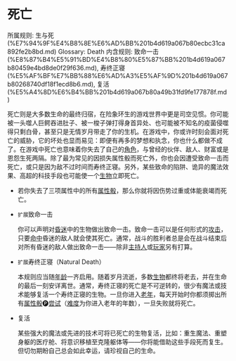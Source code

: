 # 死亡

所属规则: 生与死 (%E7%94%9F%E4%B8%8E%E6%AD%BB%201b4d619a067b80ecbc31ca892fe2b8bd.md)
Glossary: Death
内含规则: 致命一击 (%E8%87%B4%E5%91%BD%E4%B8%80%E5%87%BB%201b4d619a067b80459e4bd8de0f29f636.md), 寿终正寝 (%E5%AF%BF%E7%BB%88%E6%AD%A3%E5%AF%9D%201b4d619a067b80268740df18f1ecd8b6.md), 复活 (%E5%A4%8D%E6%B4%BB%201b4d619a067b80a49b31fd9fe177878f.md)

死亡则是大多数生命的最终归宿，在险象环生的游戏世界中更是司空见惯。你可能被一头噬人巨鳄吞进肚子、被一梭子弹打得身首异处、也可能被不知名的疫菌侵噬得只剩白骨，甚至只是无情岁月带走了你的生机。在游戏中，你或许时刻会面对死亡的威胁，它的坏处也显而易见：即便有再多的梦想和执念，你也什么都做不成了。在游戏中死亡也意味着你失去了自己的[角色](%E8%A7%92%E8%89%B2%201b3d619a067b801b8c3fee60f31a5235.md)，与曾经的伙伴、敌人、财富或是恩怨生死两隔。除了最为常见的因损失属性骰而死亡外，你也会因遭受致命一击而死亡，或只是因为敌不过时间而寿终正寝。另外，某些致命的陷阱、诡异的魔法效果、高超的科技手段也可能使一个[生物](%E7%94%9F%E7%89%A9%201b3d619a067b80d0bbe1d113bf20ff1f.md)立即死亡。

- 若你失去了三项属性中的所有[属性骰](%E5%B1%9E%E6%80%A7%E9%AA%B0%201b3d619a067b80d2a1ebea63149d92fb.md)，那么你就将因伤势过重或体能衰竭而死亡。
- `扩展`致命一击
    
    
    你可以声明对[昏迷](%E6%98%8F%E8%BF%B7%201b4d619a067b80c58d9effaf207db6c8.md)中的生物做出致命一击。致命一击可以是任何形式的[攻击](%E6%94%BB%E5%87%BB%201b5d619a067b80ab8482e091a267f3f3.md)，只要[命中](%E5%91%BD%E4%B8%AD%201b4d619a067b805b9ae6f266211ce9d3.md)昏迷的敌人就会使其死亡。通常，战斗的胜利者总是会在战斗结束后对所有昏迷的敌人做出致命一击——除非[主持人](%E4%B8%BB%E6%8C%81%E4%BA%BA%201b3d619a067b80c9ad40cd30502c5e9f.md)或[玩家](%E7%8E%A9%E5%AE%B6%201b3d619a067b805cb720c54529e09508.md)另有打算。
    
- `扩展`寿终正寝（Natural Death）
    
    
    本规则应当随[年龄](%E5%B9%B4%E9%BE%84%201b3d619a067b8032bc05cba46ed99b5d.md)一齐启用。随着岁月流逝，多数[生物](%E7%94%9F%E7%89%A9%201b3d619a067b80d0bbe1d113bf20ff1f.md)都终将老去，并在生命的最后一刻安详离世。通常，寿终正寝的死亡是不可逆转的，很少有魔法或技术能够复活一个寿终正寝的生物。一旦你进入[老年](%E8%80%81%E5%B9%B4%201b3d619a067b8093a7a6db4ad3efb22c.md)，每天开始时你都须掷出所有[属性骰](%E5%B1%9E%E6%80%A7%E9%AA%B0%201b3d619a067b80d2a1ebea63149d92fb.md)🅟[尝试](%E5%B0%9D%E8%AF%95%201b3d619a067b8009aad4e7ce70111ce4.md)（[难度](%E9%9A%BE%E5%BA%A6%201b3d619a067b80fbbc95dc0c033f5e3c.md)为你进入老年的年数），一旦失败就将死亡。
    
- 复活
    
    
    某些强大的魔法或先进的技术可将已死亡的生物复活，比如：重生魔法、重塑身躯的医疗舱、将意识移植至克隆躯体等——你将能借助这些手段死而复生。但切勿期盼自己总会如此幸运，请珍视自己的生命。